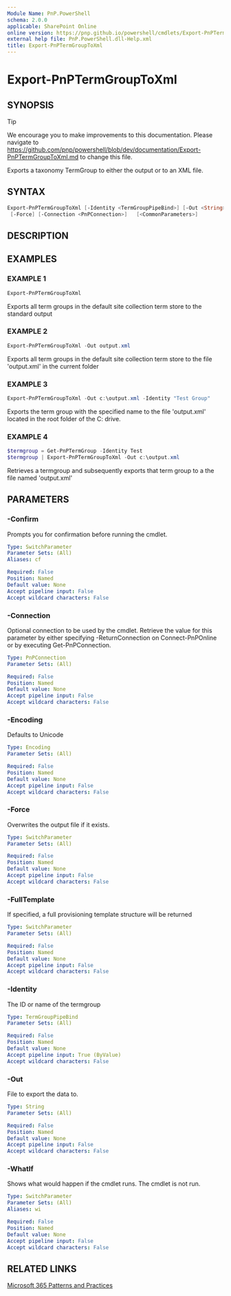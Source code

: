```yaml
---
Module Name: PnP.PowerShell
schema: 2.0.0
applicable: SharePoint Online
online version: https://pnp.github.io/powershell/cmdlets/Export-PnPTermGroupToXml.html
external help file: PnP.PowerShell.dll-Help.xml
title: Export-PnPTermGroupToXml
---
```

  
# Export-PnPTermGroupToXml

## SYNOPSIS

> [!TIP]
> We encourage you to make improvements to this documentation. Please navigate to https://github.com/pnp/powershell/blob/dev/documentation/Export-PnPTermGroupToXml.md to change this file.

Exports a taxonomy TermGroup to either the output or to an XML file.

## SYNTAX

```powershell
Export-PnPTermGroupToXml [-Identity <TermGroupPipeBind>] [-Out <String>] [-FullTemplate] [-Encoding <Encoding>]
 [-Force] [-Connection <PnPConnection>]   [<CommonParameters>]
```

## DESCRIPTION

## EXAMPLES

### EXAMPLE 1
```powershell
Export-PnPTermGroupToXml
```

Exports all term groups in the default site collection term store to the standard output

### EXAMPLE 2
```powershell
Export-PnPTermGroupToXml -Out output.xml
```

Exports all term groups in the default site collection term store to the file 'output.xml' in the current folder

### EXAMPLE 3
```powershell
Export-PnPTermGroupToXml -Out c:\output.xml -Identity "Test Group"
```

Exports the term group with the specified name to the file 'output.xml' located in the root folder of the C: drive.

### EXAMPLE 4
```powershell
$termgroup = Get-PnPTermGroup -Identity Test
$termgroup | Export-PnPTermGroupToXml -Out c:\output.xml
```

Retrieves a termgroup and subsequently exports that term group to a the file named 'output.xml'

## PARAMETERS

### -Confirm
Prompts you for confirmation before running the cmdlet.

```yaml
Type: SwitchParameter
Parameter Sets: (All)
Aliases: cf

Required: False
Position: Named
Default value: None
Accept pipeline input: False
Accept wildcard characters: False
```

### -Connection
Optional connection to be used by the cmdlet. Retrieve the value for this parameter by either specifying -ReturnConnection on Connect-PnPOnline or by executing Get-PnPConnection.

```yaml
Type: PnPConnection
Parameter Sets: (All)

Required: False
Position: Named
Default value: None
Accept pipeline input: False
Accept wildcard characters: False
```

### -Encoding
Defaults to Unicode

```yaml
Type: Encoding
Parameter Sets: (All)

Required: False
Position: Named
Default value: None
Accept pipeline input: False
Accept wildcard characters: False
```

### -Force
Overwrites the output file if it exists.

```yaml
Type: SwitchParameter
Parameter Sets: (All)

Required: False
Position: Named
Default value: None
Accept pipeline input: False
Accept wildcard characters: False
```

### -FullTemplate
If specified, a full provisioning template structure will be returned

```yaml
Type: SwitchParameter
Parameter Sets: (All)

Required: False
Position: Named
Default value: None
Accept pipeline input: False
Accept wildcard characters: False
```

### -Identity
The ID or name of the termgroup

```yaml
Type: TermGroupPipeBind
Parameter Sets: (All)

Required: False
Position: Named
Default value: None
Accept pipeline input: True (ByValue)
Accept wildcard characters: False
```

### -Out
File to export the data to.

```yaml
Type: String
Parameter Sets: (All)

Required: False
Position: Named
Default value: None
Accept pipeline input: False
Accept wildcard characters: False
```

### -WhatIf
Shows what would happen if the cmdlet runs. The cmdlet is not run.

```yaml
Type: SwitchParameter
Parameter Sets: (All)
Aliases: wi

Required: False
Position: Named
Default value: None
Accept pipeline input: False
Accept wildcard characters: False
```

## RELATED LINKS

[Microsoft 365 Patterns and Practices](https://aka.ms/m365pnp)


